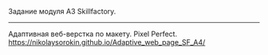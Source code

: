 Задание модуля А3 Skillfactory.
***
Адаптивная веб-верстка по макету. Pixel Perfect.
https://nikolaysorokin.github.io/Adaptive_web_page_SF_A4/
